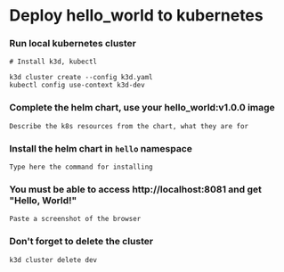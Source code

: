 # Deploy hello_world to kubernetes

### Run local kubernetes cluster
```
# Install k3d, kubectl

k3d cluster create --config k3d.yaml
kubectl config use-context k3d-dev
```

### Complete the helm chart, use your hello_world:v1.0.0 image
```
Describe the k8s resources from the chart, what they are for

```

### Install the helm chart in `hello` namespace
```
Type here the command for installing

```

### You must be able to access http://localhost:8081 and get "Hello, World!"
```
Paste a screenshot of the browser

```

### Don't forget to delete the cluster
```
k3d cluster delete dev
```